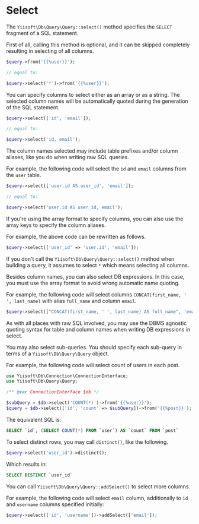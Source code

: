 # Select

The `Yiisoft\Db\Query\Query::select()` method specifies the `SELECT` fragment of a SQL statement.

First of all, calling this method is optional, and it can be skipped completely resulting in selecting of all columns.

```php
$query->from('{{%user}}');

// equal to:

$query->select('*')->from('{{%user}}');
```

You can specify columns to select either as an array or as a string.
The selected column names will be automatically quoted during the generation of the SQL statement.

```php
$query->select(['id', 'email']);

// equal to:

$query->select('id, email');
```

The column names selected may include table prefixes and/or column aliases, like you do when writing raw SQL queries.

For example, the following code will select the `id` and `email` columns from the `user` table.

```php
$query->select(['user.id AS user_id', 'email']);

// equal to:

$query->select('user.id AS user_id, email');
```

If you're using the array format to specify columns, you can also use the array keys to specify the column aliases.

For example, the above code can be rewritten as follows.

```php
$query->select(['user_id' => 'user.id', 'email']);
```

If you don't call the `Yiisoft\Db\Query\Query::select()` method when building a query,
it assumes to select `*` which means selecting all columns.

Besides column names, you can also select DB expressions.
In this case, you must use the array format to avoid wrong automatic name quoting.

For example, the following code will select columns `CONCAT(first_name, ' ', last_name)` with alias `full_name`
and column `email`.

```php
$query->select(["CONCAT(first_name, ' ', last_name) AS full_name", 'email']); 
```

As with all places with raw SQL involved,
you may use the DBMS agnostic quoting syntax for table and column names when writing DB expressions in select.

You may also select sub-queries. You should specify each sub-query in terms of a `Yiisoft\Db\Query\Query` object.

For example, the following code will select count of users in each post.

```php
use Yiisoft\Db\Connection\ConnectionInterface;
use Yiisoft\Db\Query\Query;

/** @var ConnectionInterface $db */

$subQuery = $db->select('COUNT(*)')->from('{{%user}}');
$query = $db->select(['id', 'count' => $subQuery])->from('{{%post}}');
```

The equivalent SQL is:

```sql
SELECT `id`, (SELECT COUNT(*) FROM `user`) AS `count` FROM `post`
```

To select distinct rows, you may call `distinct()`, like the following.

```php
$query->select('user_id')->distinct();
```

Which results in:

```sql
SELECT DISTINCT `user_id`
```

You can call `Yiisoft\Db\Query\Query::addSelect()` to select more columns.

For example, the following code will select `email` column, additionally to `id` and `username` columns specified
initially:

```php
$query->select(['id', 'username'])->addSelect(['email']);
```
